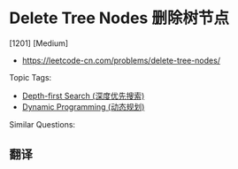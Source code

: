 # Delete Tree Nodes 删除树节点

[1201] [Medium]

- https://leetcode-cn.com/problems/delete-tree-nodes/

Topic Tags:

- [Depth-first Search (深度优先搜索)](https://leetcode-cn.com/tag/depth-first-search/)
- [Dynamic Programming (动态规划)](https://leetcode-cn.com/tag/dynamic-programming/)

Similar Questions:

## 翻译
